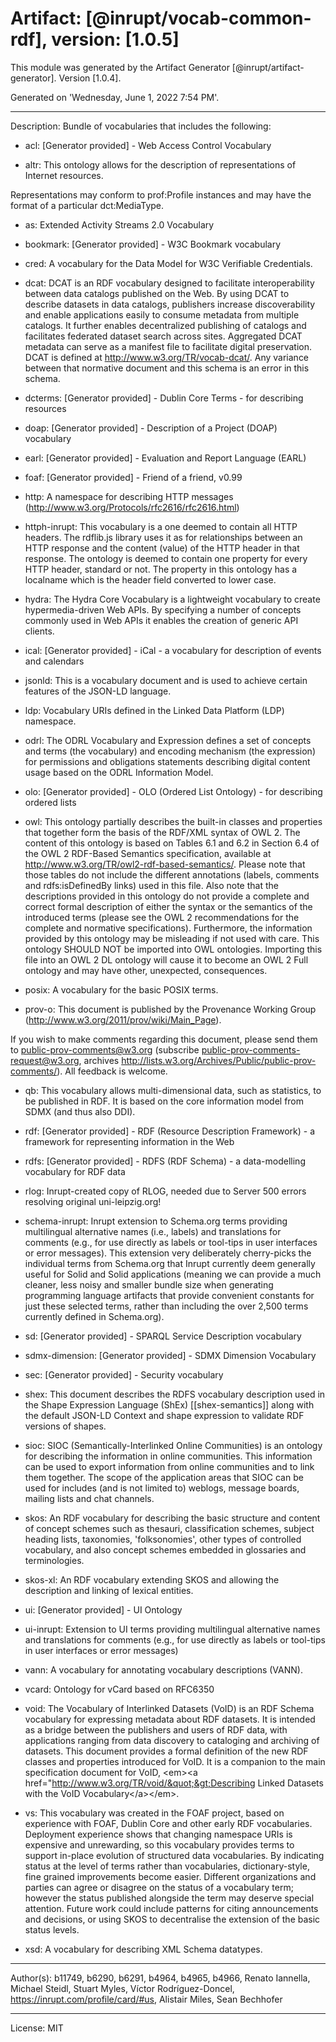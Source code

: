 # Artifact: [@inrupt/vocab-common-rdf], version: [1.0.5]

This module was generated by the Artifact Generator [@inrupt/artifact-generator].
Version [1.0.4].

Generated on 'Wednesday, June 1, 2022 7:54 PM'.

---

Description: Bundle of vocabularies that includes the following:

 - acl: [Generator provided] - Web Access Control Vocabulary

 - altr: This ontology allows for the description of representations of Internet resources.

Representations may conform to prof:Profile instances and may have the format of a particular dct:MediaType.

 - as: Extended Activity Streams 2.0 Vocabulary

 - bookmark: [Generator provided] - W3C Bookmark vocabulary

 - cred: A vocabulary for the Data Model for W3C Verifiable Credentials.

 - dcat: DCAT is an RDF vocabulary designed to facilitate interoperability between data catalogs published on the Web. By using DCAT to describe datasets in data catalogs, publishers increase discoverability and enable applications easily to consume metadata from multiple catalogs. It further enables decentralized publishing of catalogs and facilitates federated dataset search across sites. Aggregated DCAT metadata can serve as a manifest file to facilitate digital preservation. DCAT is defined at http://www.w3.org/TR/vocab-dcat/. Any variance between that normative document and this schema is an error in this schema.

 - dcterms: [Generator provided] - Dublin Core Terms - for describing resources

 - doap: [Generator provided] - Description of a Project (DOAP) vocabulary

 - earl: [Generator provided] - Evaluation and Report Language (EARL)

 - foaf: [Generator provided] - Friend of a friend, v0.99

 - http: A namespace for describing HTTP messages (http://www.w3.org/Protocols/rfc2616/rfc2616.html)

 - httph-inrupt: This vocabulary is a one deemed to contain all HTTP headers.
The rdflib.js library uses it as for relationships between an HTTP response
and the  content (value) of the HTTP header in that response.     The ontology
is deemed to contain one property for every HTTP header, standard or not.
The property in this ontology has a localname which is the header field converted
to lower case.

 - hydra: The Hydra Core Vocabulary is a lightweight vocabulary to create hypermedia-driven Web APIs. By specifying a number of concepts commonly used in Web APIs it enables the creation of generic API clients.

 - ical: [Generator provided] - iCal - a vocabulary for description of events and calendars

 - jsonld: This is a vocabulary document and is used to achieve certain features of the JSON-LD language.

 - ldp: Vocabulary URIs defined in the Linked Data Platform (LDP) namespace.

 - odrl: The ODRL Vocabulary and Expression defines a set of concepts and terms (the vocabulary) and encoding mechanism (the expression) for permissions and obligations statements describing digital content usage based on the ODRL Information Model.

 - olo: [Generator provided] - OLO (Ordered List Ontology) - for describing ordered lists

 - owl: 
  This ontology partially describes the built-in classes and
  properties that together form the basis of the RDF/XML syntax of OWL 2.
  The content of this ontology is based on Tables 6.1 and 6.2
  in Section 6.4 of the OWL 2 RDF-Based Semantics specification,
  available at http://www.w3.org/TR/owl2-rdf-based-semantics/.
  Please note that those tables do not include the different annotations
  (labels, comments and rdfs:isDefinedBy links) used in this file.
  Also note that the descriptions provided in this ontology do not
  provide a complete and correct formal description of either the syntax
  or the semantics of the introduced terms (please see the OWL 2
  recommendations for the complete and normative specifications).
  Furthermore, the information provided by this ontology may be
  misleading if not used with care. This ontology SHOULD NOT be imported
  into OWL ontologies. Importing this file into an OWL 2 DL ontology
  will cause it to become an OWL 2 Full ontology and may have other,
  unexpected, consequences.
   

 - posix: A vocabulary for the basic POSIX terms.

 - prov-o: This document is published by the Provenance Working Group (http://www.w3.org/2011/prov/wiki/Main_Page). 

If you wish to make comments regarding this document, please send them to public-prov-comments@w3.org (subscribe public-prov-comments-request@w3.org, archives http://lists.w3.org/Archives/Public/public-prov-comments/). All feedback is welcome.

 - qb: This vocabulary allows multi-dimensional data, such as statistics, to be published in RDF. It is based on the core information model from SDMX (and thus also DDI).

 - rdf: [Generator provided] - RDF (Resource Description Framework) - a framework for representing information in the Web

 - rdfs: [Generator provided] - RDFS (RDF Schema) - a data-modelling vocabulary for RDF data

 - rlog: Inrupt-created copy of RLOG, needed due to Server 500 errors resolving original uni-leipzig.org!

 - schema-inrupt: Inrupt extension to Schema.org terms providing
 multilingual alternative names (i.e., labels) and translations for comments
 (e.g., for use directly as labels or tool-tips in user interfaces or error
 messages). This extension very deliberately cherry-picks the individual terms
 from Schema.org that Inrupt currently deem generally useful for Solid and Solid
 applications (meaning we can provide a much cleaner, less noisy and smaller
 bundle size when generating programming language artifacts that provide
 convenient constants for just these selected terms, rather than including the
 over 2,500 terms currently defined in Schema.org).

 - sd: [Generator provided] - SPARQL Service Description vocabulary

 - sdmx-dimension: [Generator provided] - SDMX Dimension Vocabulary

 - sec: [Generator provided] - Security vocabulary

 - shex: This document describes the RDFS vocabulary description used in the Shape Expression Language (ShEx) [[shex-semantics]] along with the default JSON-LD Context and shape expression to validate RDF versions of shapes.

 - sioc: SIOC (Semantically-Interlinked Online Communities) is an ontology for describing the information in online communities. 
This information can be used to export information from online communities and to link them together. The scope of the application areas that SIOC can be used for includes (and is not limited to) weblogs, message boards, mailing lists and chat channels.

 - skos: An RDF vocabulary for describing the basic structure and content of concept schemes such as thesauri, classification schemes, subject heading lists, taxonomies, &#x27;folksonomies&#x27;, other types of controlled vocabulary, and also concept schemes embedded in glossaries and terminologies.

 - skos-xl: An RDF vocabulary extending SKOS and allowing the description and linking of lexical entities.

 - ui: [Generator provided] - UI Ontology

 - ui-inrupt: Extension to UI terms providing multilingual alternative names and translations for comments (e.g., for use directly as labels or tool-tips in user interfaces or error messages)

 - vann: A vocabulary for annotating vocabulary descriptions (VANN).

 - vcard: Ontology for vCard based on RFC6350

 - void: The Vocabulary of Interlinked Datasets (VoID) is an RDF Schema vocabulary for expressing metadata about RDF datasets. It is intended as a bridge between the publishers and users of RDF data, with applications ranging from data discovery to cataloging and archiving of datasets. This document provides a formal definition of the new RDF classes and properties introduced for VoID. It is a companion to the main specification document for VoID, &lt;em&gt;&lt;a href&#x3D;&quot;http://www.w3.org/TR/void/&quot;&gt;Describing Linked Datasets with the VoID Vocabulary&lt;/a&gt;&lt;/em&gt;.

 - vs: This vocabulary was created in the FOAF project, based on experience with FOAF, Dublin Core and other early RDF vocabularies. Deployment experience shows that changing namespace URIs is expensive and unrewarding, so this vocabulary provides terms to support in-place evolution of structured data vocabularies. By indicating status at the level of terms rather than vocabularies, dictionary-style, fine grained improvements become easier. Different organizations and parties can agree or disagree on the status of a vocabulary term; however the status published alongside the term may deserve special attention. Future work could include patterns for citing announcements and decisions, or using SKOS to decentralise the extension of the basic status levels.

 - xsd: A vocabulary for describing XML Schema datatypes.

---

Author(s): b11749, b6290, b6291, b4964, b4965, b4966, Renato Iannella, Michael Steidl, Stuart Myles, Víctor Rodríguez-Doncel, https://inrupt.com/profile/card/#us, Alistair Miles, Sean Bechhofer

---

License: MIT
